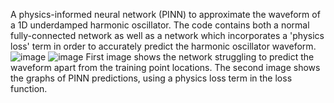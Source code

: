 A physics-informed neural network (PINN) to approximate the waveform of a 1D underdamped harmonic oscillator. The code contains both a normal fully-connected network as well as a network which incorporates a 'physics loss' term in order to accurately predict the harmonic oscillator waveform.
![image](https://github.com/rinn1409/underdamped-oscillation-pinn/assets/91346597/ee59fd3c-e8dd-4546-8062-203a19c8e4ea)
![image](https://github.com/rinn1409/underdamped-oscillation-pinn/assets/91346597/4e0712a6-4be2-49ec-925b-1cea2b4b4dce)
First image shows the network struggling to predict the waveform apart from the training point locations.
The second image shows the graphs of PINN predictions, using a physics loss term in the loss function.

